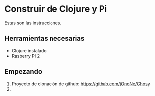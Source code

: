 # Construir de Clojure y Pi

Estas son las instrucciones.

## Herramientas necesarias
* Clojure instalado
* Rasberry PI 2

## Empezando

1. Proyecto de clonación de github: https://github.com/jOnoNe/Chosy
2. 